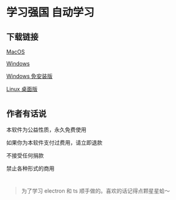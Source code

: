 # 学习强国 自动学习

## 下载链接

[MacOS](https://github.com/v2018z/xueXiQiangguo/tree/main/build/MacOS)

[Windows](https://github.com/v2018z/xueXiQiangguo/tree/main/build/Windows) 

[Windows 免安装版](https://github.com/v2018z/xueXiQiangguo/tree/main/build/Windows) 

[Linux 桌面版](https://github.com/v2018z/xueXiQiangguo/tree/main/build/Linux)
#
## 作者有话说

本软件为公益性质，永久免费使用

如果你为本软件支付过费用，请立即退款

不接受任何捐款

禁止各种形式的商用

#

> 为了学习 electron 和 ts 顺手做的。喜欢的话记得点颗星星蛤～
